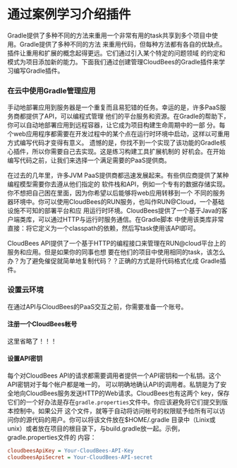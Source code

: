 通过案例学习介绍插件
==========================
Gradle提供了多种不同的方法来重用一个非常有用的task共享到多个项目中使用。Gradle提供了多种不同的方法
来重用代码，但每种方法都有各自的优缺点。插件让重用和扩展的概念起得更远。它们通过引入某个特定的问题领域
的约定和模式为项目添加新的能力。下面我们通过创建管理CloudBees的Gradle插件来学习编写Gradle插件。

### 在云中使用Gradle管理应用
手动地部署应用到服务器是一个重复而且易犯错的任务。幸运的是，许多PaaS服务商都提供了API，可以编程式管理
他们的平台服务和资源。在Gradle的帮助下，你可以自动地部署应用到远程容器，让它成为项目构建生命周期中的一部
分。每个web应用程序都需要在开发过程中的某个点在运行时环境中启动，这样以可重用方式编写代码才变得有意义。
遗憾的是，你找不到一个实现了该功能的Gradle核心插件，所以你需要自己去实现。这是练习构建工具扩展机制的
好机会。在开始编写代码之前，让我们来选择一个满足需要的PaaS提供商。

在过去的几年里，许多JVM PaaS提供商都迅速发展起来。有些供应商提供了某种编程模型需要你去遵从他们指定的
软件栈和API，例如一个专有的数据存储实现。你不想把自己困在里面，因为你希望以后能够将web应用转移到一个
不同的服务器环境中。你可以使用CloudBees的RUN服务，也叫作RUN@Cloud，一个基础设施不可知的部署平台和应
用运行时环境。CloudBees提供了一个基于Java的客户端类库，可以通过HTTP与运行时服务通信。在Gradle脚本
中使用该类库非常直接：将它定义为一个classpath的依赖，然后写task使用该API即可。

CloudBees API提供了一个基于HTTP的编程接口来管理在RUN@cloud平台上的服务和应用。但是如果你的同事也想
要在他们的项目中使用相同的task，该怎么办？为了避免催促就简单地复制代码？？正确的方式是将代码格式化成
Gradle插件。

### 设置云环境
在通过API与CloudBees的PaaS交互之前，你需要准备一个账号。
#### 注册一个CloudBees帐号
这里省略了！！！
#### 设置API密钥
每个对CloudBees API的请求都需要调用者提供一个API密钥和一个私钥。这个API密钥对于每个帐户都是唯一的，
可以明确地确认API的调用者。私钥是为了安全地向CloudBees服务发送HTTP的Web请求。CloudBees也有这两个
key，保存它们的一个好办法是存在`gradle.properties`文件中。你应该避免将它们提交到版本控制中。如果公开
这个文件，就等于自动将访问帐号的权限赋予给所有可以访问你的源代码的用户。你可以将该文件放在$HOME/.gradle
目录中（Linix或unix）或者放在项目的根目录下，与build.gradle放一起。示例，gradle.properties文件的
内容：
```ini
cloudbeesApiKey = Your-CloudBees-API-Key
cloudbeesApiSecret = Your-CloudBees-API-secret
```
